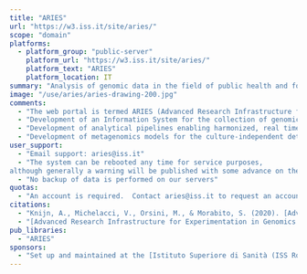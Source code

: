 ```yaml
---
title: "ARIES"
url: "https://w3.iss.it/site/aries/"
scope: "domain"
platforms:
  - platform_group: "public-server"
    platform_url: "https://w3.iss.it/site/aries/"
    platform_text: "ARIES"
    platform_location: IT
summary: "Analysis of genomic data in the field of public health and food safety, with the aim of deploying a comprehensive bioinformatics approach to the study of food-borne zoonoses and infectious diseases at the human and animal interface."
image: "/use/aries/aries-drawing-200.jpg"
comments:
  - "The web portal is termed ARIES (Advanced Research Infrastructure for Experimentation in genomicS). Aims:"
  - "Development of an Information System for the collection of genomic and epidemiological data to enable the Next Generation Sequencing (NGS)-based surveillance of infectious epidemics, foodborne outbreaks and diseases at the animal-human interface."
  - "Development of analytical pipelines enabling harmonized, real time multi-genome comparisons, to improve the detection of clusters of cases of infections and allowing the global bio-tracing of pathogens."
  - "Development of metagenomics models for the culture-independent detection and typing of pathogens and the study of their interactions with the microbiota in human and animal samples and in the vehicles of infections."
user_support:
  - "Email support: aries@iss.it"
  - "The system can be rebooted any time for service purposes,
although generally a warning will be published with some advance on the ARIES site and through the [@ARIES_ GENOMICS](https://twitter.com/ARIES_GENOMICS) Twitter account."
  - "No backup of data is performed on our servers"
quotas:
  - "An account is required.  Contact aries@iss.it to request an account."
citations:
  - "Knijn, A., Michelacci, V., Orsini, M., & Morabito, S. (2020). [Advanced Research Infrastructure for Experimentation in genomicS (ARIES): A lustrum of Galaxy experience](https://doi.org/10.1101/2020.05.14.095901). *BioRxiv*, 2020.05.14.095901. https://doi.org/10.1101/2020.05.14.095901"
  - "[Advanced Research Infrastructure for Experimentation in Genomics (ARIES): A concept of a bioinformatics framework for the analysis of genomic data from zoonotic agents](https://w3.iss.it/site/aries/ARIES_MVN_2015.pdf), Valeria Michelacci, Arnold Knijn, Massimiliano Orsini, Stefano Morabito, [4th Med-Vet-Net Association International Conference](https://www.anses.fr/en/content/4th-med-vet-net-association-international-conference)."
pub_libraries:
  - "ARIES"
sponsors:
  - "Set up and maintained at the [Istituto Superiore di Sanità (ISS Rome)](https://www.iss.it/web/iss-en) by a collaboration between the European Union [Reference Laboratory for VTEC](http://www.iss.it/vtec/index.php?lang=2) and the Data Management Sector."
---
```


